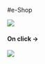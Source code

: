 #e-Shop 

![](Screenshots/Screenshot%202022-03-08%20at%2011.13.11%20PM.png)

#### On click -> 

![](Screenshots/Screenshot%202022-03-08%20at%2011.18.25%20PM.png)
